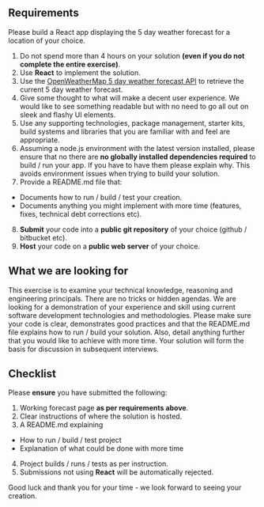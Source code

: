 ## Requirements

Please build a React app displaying the 5 day weather forecast for a location of your choice.

1. Do not spend more than 4 hours on your solution **(even if you do not complete the entire exercise)**.
2. Use **React** to implement the solution.
3. Use the [OpenWeatherMap 5 day weather forecast API](http://openweathermap.org/forecast5) to retrieve the current 5 day weather forecast.
4. Give some thought to what will make a decent user experience. We would like to see something readable but with no need to go all out on sleek and flashy UI elements.
5. Use any supporting technologies, package management, starter kits, build systems and libraries that you are familiar with and feel are appropriate.
6. Assuming a node.js environment with the latest version installed, please ensure that no there are **no globally
installed dependencies required** to build / run your app. If you have to have them please explain why.
This avoids environment issues when trying to build your solution.
7. Provide a README.md file that:
  - Documents how to run / build / test your creation.
  - Documents anything you might implement with more time (features, fixes, technical debt corrections etc).
8. **Submit** your code into a **public git repository** of your choice (github / bitbucket etc).
9. **Host** your code on a **public web server** of your choice.

## What we are looking for

This exercise is to examine your technical knowledge, reasoning and engineering principals. There are no tricks or hidden agendas. We are looking for a demonstration of your experience and skill using current software development technologies and methodologies. Please make sure your code is clear, demonstrates good practices and that the README.md file explains how to run / build your solution. Also, detail anything further that you would like to achieve with more time. Your solution will form the basis for discussion in subsequent interviews.

## Checklist

Please **ensure** you have submitted the following:

1. Working forecast page **as per requirements above**.
2. Clear instructions of where the solution is hosted.
3. A README.md explaining
  - How to run / build / test project
  - Explanation of what could be done with more time
4. Project builds / runs / tests as per instruction.
5. Submissions not using **React** will be automatically rejected.

Good luck and thank you for your time - we look forward to seeing your creation.
